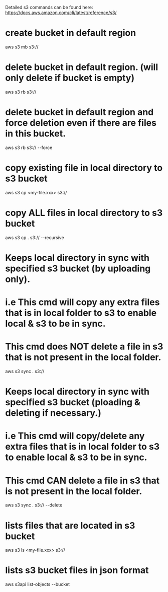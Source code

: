 Detailed s3 commands can be found here:  https://docs.aws.amazon.com/cli/latest/reference/s3/


# create bucket in default region
aws s3 mb s3://<my-unique-s3-bucket-name>


# delete bucket in default region.  (will only delete if bucket is empty)
aws s3 rb s3://<my-unique-s3-bucket-name>

# delete bucket in default region and force deletion even if there are files in this bucket.
aws s3 rb s3://<my-unique-s3-bucket-name> --force


# copy existing file in local directory to s3 bucket
aws s3 cp <my-file.xxx> s3://<my-s3-bucket>

# copy ALL files in local directory to s3 bucket
aws s3 cp . s3://<my-s3-bucket> --recursive

# Keeps local directory in sync with specified s3 bucket (by uploading only). 
# i.e This cmd will copy any extra files that is in local folder to s3 to enable local & s3 to be in sync.
# This cmd does NOT delete a file in s3 that is not present in the local folder.  
aws s3 sync . s3://<my-s3-bucket> 

# Keeps local directory in sync with specified s3 bucket (ploading & deleting if necessary.) 
# i.e This cmd will copy/delete any extra files that is in local folder to s3 to enable local & s3 to be in sync.
# This cmd CAN delete a file in s3 that is not present in the local folder.  
aws s3 sync . s3://<my-s3-bucket> --delete


# lists files that are located in s3 bucket
aws s3 ls <my-file.xxx> s3://<my-s3-bucket>

# lists s3 bucket files in json format
aws s3api list-objects --bucket <my-s3-bucket>